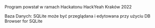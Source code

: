Program powstał w ramach Hackatonu HackYeah Kraków 2022

Baza Danych: SQLite może być przeglądana i edytowana przy użyciu DB Browser for SQLite
